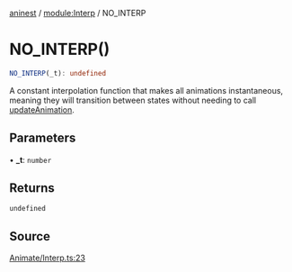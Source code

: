 [aninest](../../index.md) / [module:Interp](../index.md) / NO\_INTERP

# NO\_INTERP()

```ts
NO_INTERP(_t): undefined
```

A constant interpolation function that makes all animations instantaneous,
meaning they will transition between states without needing to call [updateAnimation](../../Animatable/functions/updateAnimation.md).

## Parameters

• **\_t**: `number`

## Returns

`undefined`

## Source

[Animate/Interp.ts:23](https://github.com/zphrs/aninest/blob/f1bf3a3/src/Animate/Interp.ts#L23)
